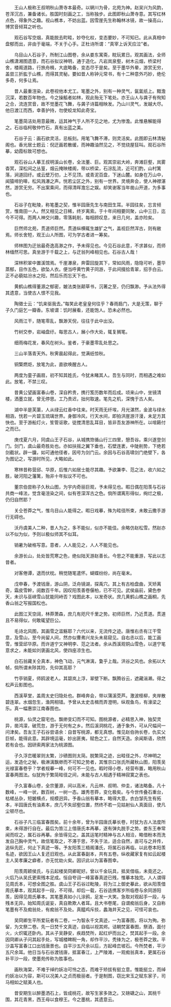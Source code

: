 <!-- { "loadSidebar": true } -->

　　王山人极称王叔明秋山萧寺本最奇。以辋川为骨，北苑为神。赵吴兴为风韵，苍浑沉古，兼备诸长。胜国时刻画之工，当称独步。此图即秋山萧寺意。其写红林点色，得象外之趣。视山樵本，不妨出蓝。因雪崖先生称翰林冰镜，故一操高山，博赏音倾耳之听也。

　　观石谷写空烟，真能脱去町畦，妙夺化权，变态要妙，不可知已。此从真相中盘郁而出，非由于毫端，不关于心手。正杜诗所谓：“真宰上诉天应泣”者。

　　乌目山人石谷子，所制江山图卷，余从娄东寓斋，眈玩累日。观其画法，全师山樵潇湘图遗意，而石谷拟议神明，通于造化。凡岩岚泉壑，树木云烟，桥梁村舍，楼阁道路，行旅舟楫，大底略备，变态尽于是矣。至于墨华外晕，游赏无穷，盖尝三折肱于山樵，而得其灵秘。要如昔人称钟元常书，有十二种意外巧妙，绝伦多奇，何多让焉。

　　昔人最重渲染，此卷视他本尤工。笔墨之外，别有一种灵气，氤氲纸上。黯澹沉深，若数百年物也。今之操觚者如林，观此殆无下笔处。亦王山人与龚子有徇知之合，流连赏音，故不觉墨花飞舞，与龚子诗篇相映发。乃山川灵气，发越大尽。他日渡江而西，幸善护持，勿使蛟龙知此奇宝。

　　笔墨简洁处用意最微，运其神气于人所不见之地，尤为惨澹。此惟悬解能得之。石谷临柯敬仲竹石，真有出蓝之美。

　　石谷子云：画石欲灵活，忌板刻。用笔飞舞不滞，则灵活矣。此图即云林清秘阁也。香光居士题云：倪迂画若散缓，而神趣油然见之，不觉绕屋狂叫。观石谷所摹，幼霞标致可想也。

　　观石谷山人摹王叔明溪山长卷，全法董、巨。观其崇岩大岭，奔滩巨壑，岚雾杳冥，深松间之丛篁，烟云掩映楼阁，带以桥梁，石淙乱流，近可扪酌，山村篱落，涧道回纡。或云壁万仞，上不见顶。或青泥百盘，下迷山麓。如身在万山中，闻猿啼豹嗥，松风溅瀑之声。恍若尘区之外，别有一世界。灵境奔会，使人神襟湛然，游赏无穷。不出案乘间，而得清晖澹忘之娱。却笑谢客当年凿山开道，为多事也。

　　石谷子在毗陵，称笔墨之契，惟半园唐先生与南田生耳。半园往矣，忘言倾赏，惟南田一人。然又相见之日稀，终岁离索。于十年间相要同聚，山中三日，迄今不可得。而两人神交兴趣，零落耗削，每相顾叹息，来日几何，盖亦险矣。

　　巨然师北苑，贯道师巨然。贯道纵横辄生雄犷之气，盖视巨然浑古，则有敝焉。师长舍短，观王山人所图，可为学古者进一筹矣。

　　师林图为迂翁最奇逸高渺之作，予未得见也。今见石谷此意，不求甚似，而师林缅然可思。真坐游于千载之上，与迂翁列峰相见也。石谷古人哉！

　　深林积翠中置溪馆焉。千崖瀑泉，奔雷回旋其下，常如风雨，隐隐可听，墨华蒸郁，目作五色，欲坠人衣。便当呼黄竹黄子同游，于此间掇拾青翠，招手白云。正不必藐姑汾水之阳，然后乐而忘天下也。

　　黄鹤山樵得董源之郁密，皴法类张颠草书，沉著之至，仍归飘渺。予从法外得其遗意，当使古人恨不见我。

　　陶徵士云：“饥来驱我去。”每笑此老皇皇何往乎？春雨扃门，大是无策，聊于子久门庭乞一瓣香。东坡谓：饥时展看，还能饱人。恐未必然也。

　　风雨江干，随笔零乱，飘渺天倪，往往于此中出没。

　　竹树交参，岩岫盘纡。每思古人，展小作大处，辄复搁笔。

　　细雨梅花发，春风在树头。鉴者，于豪墨零乱处思之。

　　三山半落青天外。秋霁晨起得此，觉满纸惊秋。

　　铜檠燃炬，放笔为此，直欲唤醒古人。

　　两度为童子画扇，初不知其姓氏，今犹未睹其人。吾生与同时，而相遇之难如此。放笔，不禁三叹。

　　昔黄公望画富春山卷，深自矜贵，携行笈历数年而后成。顷来山中，坐镜清楼，洒墨立就，曾无停思。工乃贵迟，拙何取速。笔先之机，深愧于古人矣。

　　湖中半是芙蕖，人从绿云红香中往来。时天雨无纤埃，月光湛然，金波与绿水相涵，恍若一片碧玉琉璃世界。身御冷风，行天水间，即拍洪崖游汗漫，未足方其快也。至于游船灯火，笙管讴歌，徒搅清思乱耳目，皆非吾友游神所在。以喧籁付之而已。

　　庚戌夏六月，同虞山王子石谷，从城携筇循山行三四里，憩吾谷。乘兴遂登剑门。剑门，虞山最奇胜处也。亦如扶摇之翼下垂也，石壁连袤，中陡削势，下绝若剑截状。辟一牖，如可通他径者，因号为剑门云。余因与石谷高啸剑门绝壁下，各为图记之，写游时所见，大略如此。

　　寒林昔称营邱、华原，后惟六如居士能尽其趣。予欲兼李、范之法，收六如之胜，破河阳之藩篱，殆非十年拟议不可也。

　　董宗伯尝称子久秋山图，为宇内奇丽巨观，予未得见也。暇日偶在阳羡与石谷共商一峰法，觉含毫渲染之间，似有苍深浑古之色。倘所谓离形得似，绚烂之极，仍归自然耶？

　　关仝苍莽之气，惟乌目山人能得之。暇日戏摹，殊为畦径所束，未敢云撒手游行无碍也。

　　沃丹虞美人二种，昔人为之，多不能似，似亦不能佳。余略仿赵松雪。然赵亦以不似为似，予则以极似师其不似耳。

　　销暑为破格写意。意者，人人能见之，人人不能见也。

　　余游长山，处处皆荒寒之色，绝似陆天游赵善长。今思之不能重游，写此以志昔者。

　　对客倦谭，退而伏枕。稍觉随笔遣怀。蝴蝶纷纷，尚在毫末。

　　戊申春，予渡钱唐，游山阴，泛舟镜湖，探禹穴。其上有古柏盘曲，天矫离奇，霜皮雪幹，阅数百千年。因叹阳羡善卷偃柏，已不可见。武侯庙前，黛色参天，未识与巫峡雪山犹能同峙否？戏图此本，以发奇状。庶几黄鹤山樵之画桐，先香山翁之写报国松也。

　　此图江天空阔，林莽萧森，庶几有咫尺千里之势。初师巨然，乃近贯道。贯道且不易得似，何敢辄望巨公。

　　毛诗北风图，其画雪之滥觞耶？六代以来，无流传之迹。唐惟右丞有江干雪意，及雪山，至今尚留人间，然亦似曹弗兴龙头未易窥见。自右丞以后，能工画雪，惟营邱华原。而许道宁又神明李、范之法者。余从西溪观铜山雪色，以道宁笔意求之，未能如刘褒画北风，使四座凉生也。

　　白石翁藏关仝真本，神色飞动，元气淋漓，敻乎上哉。洪谷之风也。余拓以大帧，倘所谓未陟其险，先仰其高耶？

　　竹亭销夏，师鸥波老人。其碧岚上浮，翠壁下断。飘腾谷云，遮藏湍濑。得之松声云影图也。

　　西溪草堂，盖周太史归隐处也。群峰奔会，带以蒲溪茭芦。激波柽柳，夹岸散碧连翠。水烟忽生，渔网相错。予曾从太史击楫而弄澄明，纵观鱼鸟，有濠梁之乐。真一幅惠崇江南春图也。

　　桃源，仙灵之窟宅也。飘缈变幻而不可知。图桃源者，必精思入神，独契灵异，凿鸿濛，破荒忽，游于无何有之乡。然后溪洞桃花，通于象外，可从尺幅间一问津矣。吾友王子石谷尝语余：自昔写桃源，都无真想。惟见赵伯驹长卷，仇实父巨帧，能得此意。其辟境运毫，妙出匪夷，赋色之工，自然天造。余闻斯语，欣然若有会也。因研索两家法为桃源图。

　　子久浮峦暖翠则太繁，沙碛图则太简。脱繁简之迹，出畦径之外，尽神明之运，发造化之秘，极淋漓飘缈而不可知之势者，其惟京口张氏所藏秋山图，阳羡吴光禄富春卷乎？学者规摹一峰，何可不一见也。暇时得小卷，经营布置，略用秋山富春两图法。似犹拘于繁简畦径之间，未能与古人相遇于精神寂寞之表也。

　　子久富春山卷，全宗董源，间以高米，凡云林、叔明、仲圭，诸法略备。凡十数峰，一峰一状，数百树，一树一态。雄秀苍莽，变化极矣。与今世传叠石重台，枯槎丛杂，短皴横点，规模迥异。予香山翁有摹本，略得大意。衣白邹先生有拓本，半园唐氏有油素本，庶几不失邱壑位置，然终不若一见姑射仙人真面目，使凡尘顿尽也。

　　石谷子凡三临富春图矣。前十余年，曾为半园唐氏摹长卷，时犹为古人法度所束，未得游行自在。最后为笪江上借唐氏本再摹，遂有弹丸脱手之势。娄东王奉常闻而叹之，属石谷再摹。余皆得见之。盖其运笔时精神与古人相洽，略借粉本而洗发自己胸中灵气，故信笔取之，不滞于思，不失于法，适合自然，直可与之并传，追纵先匠，何止下真迹一等。予友阳羡三梧阁潘氏，将属石谷再临，以此卷本阳羡名迹，欲因王山人复还旧观也。从此富春副本，共有五卷。纵收藏家复有如云起楼主人吴孝廉之癖者，亦无忧劫火矣。因识此以为富春图幸。

　　阳羡周颖侯氏，与云起楼吴冏卿昵好。曾以千金玩具，抵吴借临，未竟还之。火后乃从吴氏更索残本足成。恒自夸诩一峰富春真迹已残，惟摹本独完。人人谓得见周氏本，可想全图之胜。虞山王子石谷过毗陵，将为江上御史摹此，欲从阳羡借周氏摹本，观其起手一段，不可得。却后一载，石谷适携客岁所临卷与余同游阳羡，因得见周氏摹本。其笔墨真如小儿涂鸦，足发一大笑。急取对观起手一段，与残本无异。始知周氏诞妄，真自欺欺人者耳。且大书卷尾，自谓痴翁后身，又自称笔墨有不及痴翁处，有痴翁不及处。真醯鸡斥掞，蠡海井天之见，可怪可哀也。

　　吴冏卿生平所爱玩者有二卷，一为智永千文真迹，一为富春图，将以为殉。弥留，为文祭二卷。先一日焚千文真迹，自临以视其烬。诘朝焚富春图，祭酒，面付火，火炽辄还卧内。其从子吴静安，疾趋焚所，起红炉而出之，焚其起手一段。余因冏卿从子问其起手处，写城楼睥睨一角，却作平沙。秃锋为之，极苍莽之致。平沙盖写富春江口出钱唐景也。自平沙五尺余以后，方起峰峦坡石。今所焚者，平沙五尺余耳。他日当与石谷渡钱唐，抵富春江，上严陵滩，一观痴翁真本，更属石谷补平沙一段，使墨苑传称为胜事也。

　　画秋海棠，不难于绰约妖冶可怜之态，而难于矫拔有挺立意。惟能挺立，而绰约妖冶以为容，斯可以况美人之贞而极丽者。于是制图，窃比宋玉之赋东家子，司马相如之赋美人也。

　　昔安期生以醉墨洒石上，皆成桃花，故写生家多效之。又磅磄之山，其桃千围，其花青黑，西王母以食穆王。今之墨桃，其遗意云。

